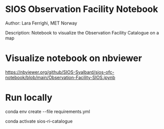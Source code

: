 # SIOS Observation Facility Notebook

Author: Lara Ferrighi, MET Norway

Description: Notebook to visualize the Observation Facility Catalogue on a map

# Visualize notebook on nbviewer

https://nbviewer.org/github/SIOS-Svalbard/sios-ofc-notebook/blob/main/Observation-Facility-SIOS.ipynb

# Run locally

conda env create --file requirements.yml

conda activate sios-ri-catalogue
